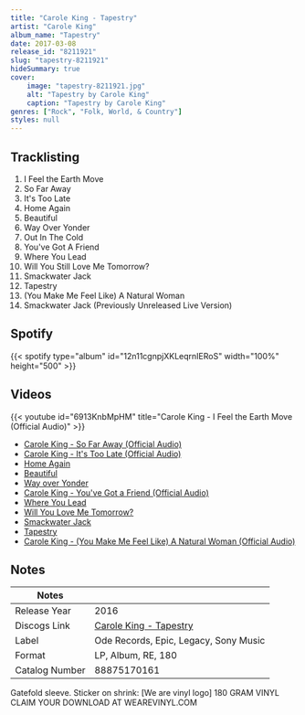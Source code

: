 ```yaml
---
title: "Carole King - Tapestry"
artist: "Carole King"
album_name: "Tapestry"
date: 2017-03-08
release_id: "8211921"
slug: "tapestry-8211921"
hideSummary: true
cover:
    image: "tapestry-8211921.jpg"
    alt: "Tapestry by Carole King"
    caption: "Tapestry by Carole King"
genres: ["Rock", "Folk, World, & Country"]
styles: null
---
```

## Tracklisting
1. I Feel the Earth Move
2. So Far Away
3. It's Too Late
4. Home Again
5. Beautiful
6. Way Over Yonder
7. Out In The Cold
8. You've Got A Friend
9. Where You Lead
10. Will You Still Love Me Tomorrow?
11. Smackwater Jack
12. Tapestry
13. (You Make Me Feel Like) A Natural Woman
14. Smackwater Jack (Previously Unreleased Live Version)
## Spotify
{{< spotify type="album" id="12n11cgnpjXKLeqrnIERoS" width="100%" height="500" >}}

## Videos
{{< youtube id="6913KnbMpHM" title="Carole King - I Feel the Earth Move (Official Audio)" >}}
- [Carole King - So Far Away (Official Audio)](https://www.youtube.com/watch?v=UofYl3dataU)
- [Carole King - It's Too Late (Official Audio)](https://www.youtube.com/watch?v=VkKxmnrRVHo)
- [Home Again](https://www.youtube.com/watch?v=5bbU6gY2N9c)
- [Beautiful](https://www.youtube.com/watch?v=6ZC17DIsDaQ)
- [Way over Yonder](https://www.youtube.com/watch?v=M2alP70O_Gw)
- [Carole King - You've Got a Friend (Official Audio)](https://www.youtube.com/watch?v=eAR_Ff5A8Rk)
- [Where You Lead](https://www.youtube.com/watch?v=jtxeDpNoR8I)
- [Will You Love Me Tomorrow?](https://www.youtube.com/watch?v=WMGBcS0h-Ng)
- [Smackwater Jack](https://www.youtube.com/watch?v=ANsKjjyfeOo)
- [Tapestry](https://www.youtube.com/watch?v=JM07lUytXA0)
- [Carole King - (You Make Me Feel Like) A Natural Woman (Official Audio)](https://www.youtube.com/watch?v=KQXY8zwQgmc)

## Notes
| Notes          |             |
| ---------------| ----------- |
| Release Year   | 2016 |
| Discogs Link   | [Carole King - Tapestry](https://www.discogs.com/release/8211921-Carole-King-Tapestry) |
| Label          | Ode Records, Epic, Legacy, Sony Music |
| Format         | LP, Album, RE, 180 |
| Catalog Number | 88875170161 |

Gatefold sleeve. Sticker on shrink: [We are vinyl logo] 180 GRAM VINYL CLAIM YOUR DOWNLOAD AT WEAREVINYL.COM
